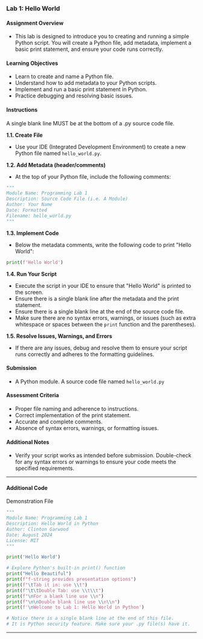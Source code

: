 ### Lab 1: Hello World

#### Assignment Overview
   - This lab is designed to introduce you to creating and running a simple Python script. You will create a Python file, add metadata, implement a basic print statement, and ensure your code runs correctly.

#### Learning Objectives
   - Learn to create and name a Python file.
   - Understand how to add metadata to your Python scripts.
   - Implement and run a basic print statement in Python.
   - Practice debugging and resolving basic issues.

#### Instructions
A single blank line MUST be at the bottom of a .py source code file.

**1.1. Create File**
- Use your IDE (Integrated Development Environment) to create a new Python file named `hello_world.py`.

**1.2. Add Metadata (header/comments)**
- At the top of your Python file, include the following comments:

```python
"""
Module Name: Programming Lab 1
Description: Source Code File (i.e. A Module)
Author: Your Name
Date: Formatted
Filename: hello_world.py 
"""

```

**1.3. Implement Code**
- Below the metadata comments, write the following code to print "Hello World":
```python
print(f'Hello World')
```

**1.4. Run Your Script**
- Execute the script in your IDE to ensure that "Hello World" is printed to the screen.
- Ensure there is a single blank line after the metadata and the print statement.
- Ensure there is a single blank line at the end of the source code file.
- Make sure there are no syntax errors, warnings, or issues (such as extra whitespace or spaces between the `print` function and the parentheses).

**1.5. Resolve Issues, Warnings, and Errors**
- If there are any issues, debug and resolve them to ensure your script runs correctly and adheres to the formatting guidelines.

#### Submission
   - A Python module. A source code file named `hello_world.py` 

#### Assessment Criteria
   - Proper file naming and adherence to instructions.
   - Correct implementation of the print statement.
   - Accurate and complete comments.
   - Absence of syntax errors, warnings, or formatting issues.

#### Additional Notes
   - Verify your script works as intended before submission. Double-check for any syntax errors or warnings to ensure your code meets the specified requirements.

<hr>

#### Additional Code
Demonstration File 

```python
"""
Module Name: Programming Lab 1
Description: Hello World in Python
Author: Clinton Garwood
Date: August 2024
License: MIT
"""

print('Hello World')

# Explore Python's built-in print() function
print("Hello Beautiful")
print(f"f-string provides presentation options")
print(f"\tTab it in: use \\t")
print(f"\t\tDouble Tab: use \\t\\t")
print(f"\nFor a blank line use \\n")
print(f"\n\nDouble blank line use \\n\\n")
print(f'\nWelcome to Lab 1: Hello World in Python')

# Notice there is a single blank line at the end of this file.
# It is Python security feature. Make sure your .py file(s) have it.

```

<hr>
